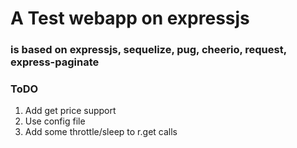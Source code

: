# A Test webapp on expressjs

### is based on expressjs, sequelize, pug, cheerio, request, express-paginate

### ToDO
1. Add get price support
2. Use config file
3. Add some throttle/sleep to r.get calls

